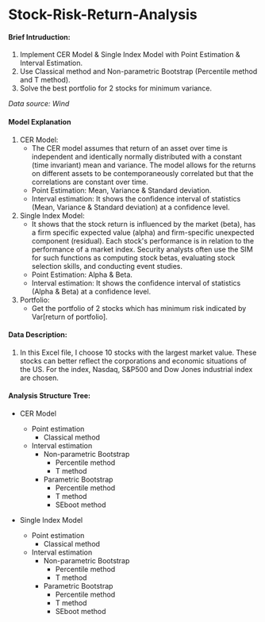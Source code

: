 # Stock-Risk-Return-Analysis

#### Brief Intruduction:
1. Implement CER Model & Single Index Model with Point Estimation &amp; Interval Estimation.  
2. Use Classical method and Non-parametric Bootstrap (Percentile method and T method).  
3. Solve the best portfolio for 2 stocks for minimum variance. 

*Data source: Wind*

#### Model Explanation

1. CER Model:   
	* The CER model assumes that return of an asset over time is independent and identically normally distributed with a constant (time invariant) mean and variance. The model allows for the returns on different assets to be contemporaneously correlated but that the correlations are constant over time.
	* Point Estimation: Mean, Variance & Standard deviation.
	* Interval estimation: It shows the confidence interval of statistics (Mean, Variance & Standard deviation) at a confidence level.
2. Single Index Model: 
	* It shows that the stock return is influenced by the market (beta), has a firm specific expected value (alpha) and firm-specific unexpected component (residual). Each stock's performance is in relation to the performance of a market index. Security analysts often use the SIM for such functions as computing stock betas, evaluating stock selection skills, and conducting event studies.
	* Point Estimation: Alpha & Beta.
	* Interval estimation: It shows the confidence interval of statistics (Alpha & Beta) at a confidence level.
3. Portfolio:
	* Get the portfolio of 2 stocks which has minimum risk indicated by Var\[return of portfolio\].

#### Data Description:

1. In this Excel file, I choose 10 stocks with the largest market value. These stocks can better reflect the corporations and economic situations of the US. For the index, Nasdaq, S&P500 and Dow Jones industrial index are chosen.

#### Analysis Structure Tree:

* CER Model
	* Point estimation
		* Classical method
	* Interval estimation
		*  Non-parametric Bootstrap
			* Percentile method
			* T method
		* Parametric Bootstrap
			* Percentile method
			* T method 
			* SEboot method

* Single Index Model
	* Point estimation
		* Classical method
	* Interval estimation
		*  Non-parametric Bootstrap
			* Percentile method
			* T method
		* Parametric Bootstrap
			* Percentile method
			* T method 
			* SEboot method

